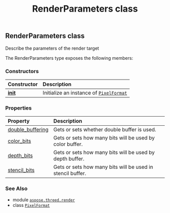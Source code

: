 ﻿---
title: RenderParameters class
second_title: Aspose.3D for Python via .NET API References
description: 
type: docs
weight: 280
url: /aspose.threed.render/renderparameters/
is_root: false
---

## RenderParameters class

Describe the parameters of the render target



The RenderParameters type exposes the following members:

### Constructors
| Constructor | Description |
| :- | :- |
| [__init__](/3d/python-net/aspose.threed.render/renderparameters/__init__/#bool-int-int-int) | Initialize an instance of [`PixelFormat`](/3d/python-net/aspose.threed.render/pixelformat) |


### Properties
| Property | Description |
| :- | :- |
| [double_buffering](/3d/python-net/aspose.threed.render/renderparameters/double_buffering) | Gets or sets whether double buffer is used. |
| [color_bits](/3d/python-net/aspose.threed.render/renderparameters/color_bits) | Gets or sets how many bits will be used by color buffer. |
| [depth_bits](/3d/python-net/aspose.threed.render/renderparameters/depth_bits) | Gets or sets how many bits will be used by depth buffer. |
| [stencil_bits](/3d/python-net/aspose.threed.render/renderparameters/stencil_bits) | Gets or sets how many bits will be used in stencil buffer. |



### See Also
* module [`aspose.threed.render`](..)
* class [`PixelFormat`](/3d/python-net/aspose.threed.render/pixelformat)
